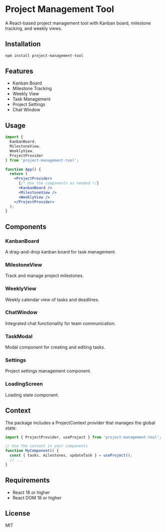 # Project Management Tool

A React-based project management tool with Kanban board, milestone tracking, and weekly views.

## Installation

```bash
npm install project-management-tool
```

## Features

- Kanban Board
- Milestone Tracking
- Weekly View
- Task Management
- Project Settings
- Chat Window

## Usage

```jsx
import { 
  KanbanBoard, 
  MilestoneView, 
  WeeklyView,
  ProjectProvider 
} from 'project-management-tool';

function App() {
  return (
    <ProjectProvider>
      {/* Use the components as needed */}
      <KanbanBoard />
      <MilestoneView />
      <WeeklyView />
    </ProjectProvider>
  );
}
```

## Components

### KanbanBoard
A drag-and-drop kanban board for task management.

### MilestoneView
Track and manage project milestones.

### WeeklyView
Weekly calendar view of tasks and deadlines.

### ChatWindow
Integrated chat functionality for team communication.

### TaskModal
Modal component for creating and editing tasks.

### Settings
Project settings management component.

### LoadingScreen
Loading state component.

## Context

The package includes a ProjectContext provider that manages the global state:

```jsx
import { ProjectProvider, useProject } from 'project-management-tool';

// Use the context in your components
function MyComponent() {
  const { tasks, milestones, updateTask } = useProject();
  // ...
}
```

## Requirements

- React 18 or higher
- React DOM 18 or higher

## License

MIT
